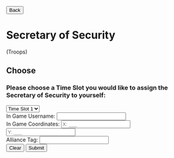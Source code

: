 <!DOCTYPE html>
<html>
<head>
  <title>Secretary of Security (Troops)</title>
  <style>
    <link rel="stylesheet" type="text/css" href="styles.css">
  </style>
</head>
<body>
  <button class="back-button" onclick="goBack()">Back</button>

  <h1>Secretary of Security</h1>
  <p>(Troops)</p>
  
  <h2>Choose </h2>
  <p>
    <h3>Please choose a Time Slot you would like to assign the Secretary of Security to yourself:</h3>
  </p>
  
  <div class="carousel">
    <select id="timeSlot">
      <option value="slot1">Time Slot 1</option>
      <option value="slot2">Time Slot 2</option>
      <option value="slot3">Time Slot 3</option>
      <!-- Add more time slot options as needed -->
    </select>
  </div>
  
  <div class="input-group">
    <label for="username">In Game Username:</label>
    <input type="text" id="username" required>
  </div>
  
  <div class="input-group">
    <label for="coordinateX">In Game Coordinates:</label>
    <input type="text" id="coordinateX" placeholder="X: ___" required>
    <input type="text" id="coordinateY" placeholder="Y: ___" required>
  </div>
  
  <div class="input-group">
    <label for="allianceTag">Alliance Tag:</label>
    <input type="text" id="allianceTag" maxlength="3" required>
  </div>
  
  <div class="buttons">
    <button onclick="clearForm()">Clear</button>
    <button onclick="submitForm()">Submit</button>
  </div>
  
  <div id="confirmationEmbed" class="confirmation-embed" style="display: none;">
    <h2>Secretary of Security</h2>
    <p id="selectedSlot"></p>
    <p id="usernameDisplay"></p>
    <p id="coordinatesDisplay"></p>
    <p id="allianceTagDisplay"></p>
    <p id="timestamp"></p>
    <p>Would you like to Download this Ticket?</p>
    <button class="download-button" onclick="downloadTicket()">Download</button>
  </div>
  
  <script>
    function goBack() {
      window.history.back();
    }

    function clearForm() {
      document.getElementById("username").value = "";
      document.getElementById("coordinateX").value = "";
      document.getElementById("coordinateY").value = "";
      document.getElementById("allianceTag").value = "";
    }
    
    function submitForm() {
      var username = document.getElementById("username").value;
      var coordinateX = document.getElementById("coordinateX").value;
      var coordinateY = document.getElementById("coordinateY").value;
      var allianceTag = document.getElementById("allianceTag").value;
      
      if (username && coordinateX && coordinateY && allianceTag) {
        var timeSlot = document.getElementById("timeSlot");
        var selectedSlot = timeSlot.options[timeSlot.selectedIndex].text;
        
        document.getElementById("selectedSlot").textContent = "Time Slot Chosen: " + selectedSlot;
        document.getElementById("usernameDisplay").textContent = "Username: " + username;
        document.getElementById("coordinatesDisplay").textContent = "Coordinates: X: " + coordinateX + ", Y: " + coordinateY;
        document.getElementById("allianceTagDisplay").textContent = "Alliance Tag: " + allianceTag;
        document.getElementById("timestamp").textContent = "Timestamp: " + getCurrentDateTime();
        
        document.getElementById("confirmationEmbed").style.display = "block";
        
        // Remove the selected time slot from the carousel
        timeSlot.remove(timeSlot.selectedIndex);
      }
    }
    
    function getCurrentDateTime() {
      var currentDate = new Date();
      var dateTime = currentDate.toLocaleString();
      return dateTime;
    }
    
    function downloadTicket() {
      // Implement the logic to generate and download the ticket file
      alert("Download functionality not implemented yet.");
    }
  </script>
</body>
</html>
